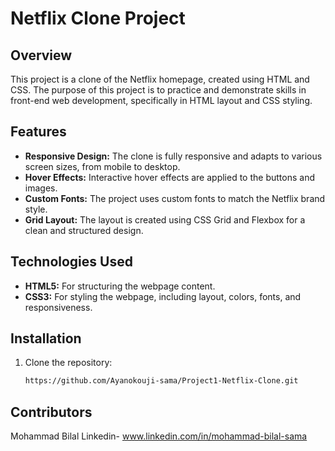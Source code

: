 # Netflix Clone Project

## Overview

This project is a clone of the Netflix homepage, created using HTML and CSS. The purpose of this project is to practice and demonstrate skills in front-end web development, specifically in HTML layout and CSS styling.

## Features

- **Responsive Design:** The clone is fully responsive and adapts to various screen sizes, from mobile to desktop.
- **Hover Effects:** Interactive hover effects are applied to the buttons and images.
- **Custom Fonts:** The project uses custom fonts to match the Netflix brand style.
- **Grid Layout:** The layout is created using CSS Grid and Flexbox for a clean and structured design.

## Technologies Used

- **HTML5:** For structuring the webpage content.
- **CSS3:** For styling the webpage, including layout, colors, fonts, and responsiveness.

## Installation

1. Clone the repository:

   ```bash
   https://github.com/Ayanokouji-sama/Project1-Netflix-Clone.git


## Contributors
Mohammad Bilal
Linkedin- www.linkedin.com/in/mohammad-bilal-sama
